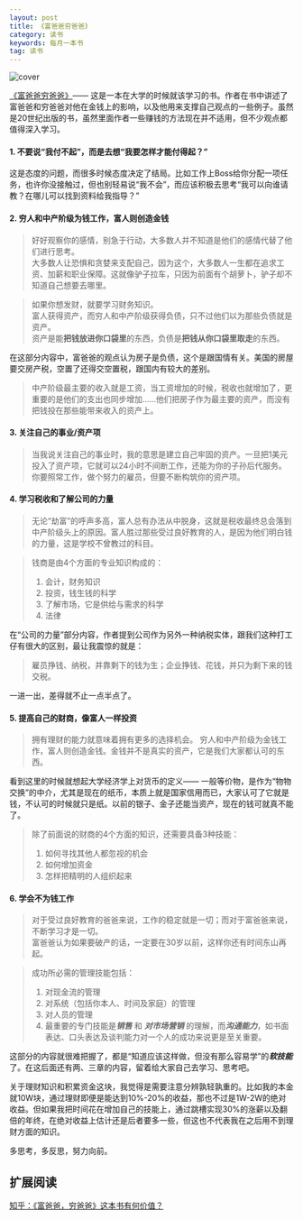 ```yaml
---
layout: post
title: 《富爸爸穷爸爸》
category: 读书
keywords: 每月一本书
tag: 读书
---
```

![cover](https://img3.doubanio.com/view/subject/l/public/s3354143.jpg)

[《富爸爸穷爸爸》](https://book.douban.com/subject/3291111/)——
这是一本在大学的时候就该学习的书。作者在书中讲述了富爸爸和穷爸爸对他在金钱上的影响，以及他用来支撑自己观点的一些例子。虽然是20世纪出版的书，虽然里面作者一些赚钱的方法现在并不适用，但不少观点都值得深入学习。

#### 1. 不要说“我付不起”，而是去想“我要怎样才能付得起？”
这是态度的问题，而很多时候态度决定了结局。比如工作上Boss给你分配一项任务，也许你没接触过，但也别轻易说“我不会”，而应该积极去思考“我可以向谁请教？在哪儿可以找到资料给我指导？”

#### 2. 穷人和中产阶级为钱工作，富人则创造金钱
> 好好观察你的感情，别急于行动，大多数人并不知道是他们的感情代替了他们进行思考。  
> 大多数人让恐惧和贪婪来支配自己，因为这个，大多数人一生都在追求工资、加薪和职业保障。这就像驴子拉车，只因为前面有个胡萝卜，驴子却不知道自己想要去哪里。  

> 如果你想发财，就要学习财务知识。  
> 富人获得资产，而穷人和中产阶级获得负债，只不过他们以为那些负债就是资产。  
> 资产是能**把钱放进你口袋里**的东西，负债是**把钱从你口袋里取走**的东西。

在这部分内容中，富爸爸的观点认为房子是负债，这个是跟国情有关。美国的房屋要交房产税，空置了还得交空置税，跟国内有较大的差别。

> 中产阶级最主要的收入就是工资，当工资增加的时候，税收也就增加了，更重要的是他们的支出也同步增加……他们把房子作为最主要的资产，而没有把钱投在那些能带来收入的资产上。

#### 3. 关注自己的事业/资产项
> 当我说关注自己的事业时，我的意思是建立自己牢固的资产。一旦把1美元投入了资产项，它就可以24小时不间断工作，还能为你的子孙后代服务。你要照常工作，做个努力的雇员，但要不断构筑你的资产项。

#### 4. 学习税收和了解公司的力量
> 无论“劫富”的呼声多高，富人总有办法从中脱身，这就是税收最终总会落到中产阶级头上的原因。富人胜过那些受过良好教育的人，是因为他们明白钱的力量，这是学校不曾教过的科目。

> 钱商是由4个方面的专业知识构成的：
> 1. 会计，财务知识
> 2. 投资，钱生钱的科学
> 3. 了解市场，它是供给与需求的科学
> 4. 法律

在“公司的力量”部分内容，作者提到公司作为另外一种纳税实体，跟我们这种打工仔有很大的区别，最让我震惊的就是：
> 雇员挣钱、纳税，并靠剩下的钱为生；企业挣钱、花钱，并只为剩下来的钱交税。

一进一出，差得就不止一点半点了。

#### 5. 提高自己的财商，像富人一样投资
> 拥有理财的能力就意味着拥有更多的选择机会。
> 穷人和中产阶级为金钱工作，富人则创造金钱。金钱并不是真实的资产，它是我们大家都认可的东西。

看到这里的时候就想起大学经济学上对货币的定义—— 一般等价物，是作为“物物交换”的中介，尤其是现在的纸币，本质上就是国家信用而已，大家认可了它就是钱，不认可的时候就只是纸。以前的银子、金子还能当资产，现在的钱可就真不能了。

> 除了前面说的财商的4个方面的知识，还需要具备3种技能：
> 1. 如何寻找其他人都忽视的机会
> 2. 如何增加资金
> 3. 怎样把精明的人组织起来


#### 6. 学会不为钱工作
> 对于受过良好教育的爸爸来说，工作的稳定就是一切；而对于富爸爸来说，不断学习才是一切。  
> 富爸爸认为如果要破产的话，一定要在30岁以前，这样你还有时间东山再起。

> 成功所必需的管理技能包括：
> 1. 对现金流的管理
> 2. 对系统（包括你本人、时间及家庭）的管理
> 3. 对人员的管理
> 4. 最重要的专门技能是***销售*** 和 ***对市场营销*** 的理解，而***沟通能力***，如书面表达、口头表达及谈判能力对一个人的成功来说更是至关重要。

这部分的内容就很难把握了，都是“知道应该这样做，但没有那么容易学”的***软技能*** 了。在这后面还有两、三章的内容，留着给大家自己去学习、思考吧。

关于理财知识和积累资金这块，我觉得是需要注意分辨孰轻孰重的。比如我的本金就10W块，通过理财即便是能达到10%-20%的收益，那也不过是1W-2W的绝对收益。但如果我把时间花在增加自己的技能上，通过跳槽实现30%的涨薪以及翻倍的年终，在绝对收益上估计还是后者要多一些，但这也不代表我在之后用不到理财方面的知识。

多思考，多反思，努力向前。

扩展阅读
---
[知乎：《富爸爸，穷爸爸》这本书有何价值？](https://www.zhihu.com/question/20528677)
